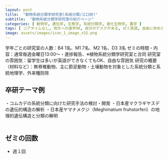 ```yaml
---
layout: post
title:  "動物系統分類学研究室(系統分類/江口研)"
subtitle:  "動物系統分類学研究室の紹介ページ"
categories: [ 動物学, 遺伝学, 生態学, 系統分類学, 進化生物学, 農学 ]
tags: [ コアタイムなし, 他大への進学OK, 自分のデスクがある, ゼミ英語, 自由に休める, 研究テーマを自分で決める, 研究テーマが与えられる, 外国人留学生が多い ]
image: assets/images/icon_1_image_x32.png
---
```


学年ごとの研究室の人数：B4 1名、M1 7名、M2 1名、D3 3名
ゼミの時間・内容：通常毎週金曜日13:00～・進捗報告、※植物系統分類学研究室と合同
研究室の雰囲気：留学生は多いが英語ができなくてもOK、自由な雰囲気
研究の概要（材料など）：無脊椎動物、主に節足動物・土壌動物を対象とした系統分類と系統地理学、外来種防除

## 卒研テーマ例
・コムカデの系統分類に向けた研究手法の検討・開発
・日本産マクラギヤスデの遺伝的構造の解析
・日本産ヤマナメクジ（Meghimatium fruhstorferi）の地理的遺伝構造と分類の解明
<br /><br />
   
## ゼミの回数
- 週１回
<br /><br />
